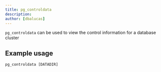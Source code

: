 ```yaml
---
title: pg_controldata 
description: 
author: [dbalucas]
---
```


`pg_controldata` can be used to view the control information for a database cluster

## Example usage

`pg_controldata [DATADIR]`
